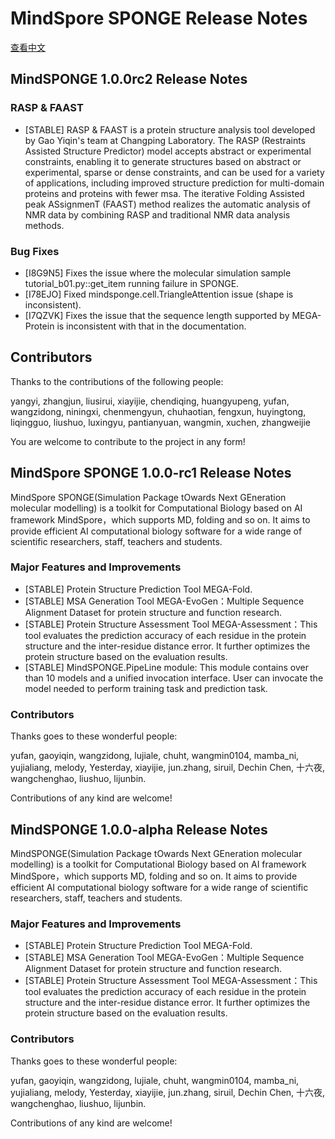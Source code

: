 # MindSpore SPONGE Release Notes

[查看中文](./RELEASE_CN.md)

## MindSPONGE 1.0.0rc2 Release Notes

### RASP & FAAST

- [STABLE] RASP & FAAST is a protein structure analysis tool developed by Gao Yiqin's team at Changping Laboratory. The RASP (Restraints Assisted Structure Predictor) model accepts abstract or experimental constraints, enabling it to generate structures based on abstract or experimental, sparse or dense constraints, and can be used for a variety of applications, including improved structure prediction for multi-domain proteins and proteins with fewer msa. The iterative Folding Assisted peak ASsignmenT (FAAST) method realizes the automatic analysis of NMR data by combining RASP and traditional NMR data analysis methods.

### Bug Fixes

- [I8G9N5] Fixes the issue where the molecular simulation sample tutorial_b01.py::get_item running failure in SPONGE.
- [I78EJO] Fixed mindsponge.cell.TriangleAttention issue (shape is inconsistent).
- [I7QZVK] Fixes the issue that the sequence length supported by MEGA-Protein is inconsistent with that in the documentation.

## Contributors

Thanks to the contributions of the following people:

yangyi, zhangjun, liusirui, xiayijie, chendiqing, huangyupeng,  yufan, wangzidong, niningxi, chenmengyun, chuhaotian,  fengxun, huyingtong, liqingguo, liushuo, luxingyu, pantianyuan, wangmin, xuchen, zhangweijie

You are welcome to contribute to the project in any form!

## MindSpore SPONGE 1.0.0-rc1 Release Notes

MindSpore SPONGE(Simulation Package tOwards Next GEneration molecular modelling) is a toolkit for Computational Biology based on AI framework MindSpore，which supports MD, folding and so on. It aims to provide efficient AI computational biology software for a wide range of scientific researchers, staff, teachers and students.

### Major Features and Improvements

- [STABLE] Protein Structure Prediction Tool MEGA-Fold.
- [STABLE] MSA Generation Tool MEGA-EvoGen：Multiple Sequence Alignment Dataset for protein structure and function research.
- [STABLE] Protein Structure Assessment Tool MEGA-Assessment：This tool evaluates the prediction accuracy of each residue in the protein structure and the inter-residue distance error. It further optimizes the protein structure based on the evaluation results.
- [STABLE] MindSPONGE.PipeLine module: This module contains over than 10 models and a unified invocation interface. User can invocate the model needed to perform training task and prediction task.

### Contributors

Thanks goes to these wonderful people:

yufan, gaoyiqin, wangzidong, lujiale, chuht, wangmin0104, mamba_ni, yujialiang, melody, Yesterday, xiayijie, jun.zhang, siruil, Dechin Chen, 十六夜, wangchenghao, liushuo, lijunbin.

Contributions of any kind are welcome!

## MindSPONGE 1.0.0-alpha Release Notes

MindSPONGE(Simulation Package tOwards Next GEneration molecular modelling) is a toolkit for Computational Biology based on AI framework MindSpore，which supports MD, folding and so on. It aims to provide efficient AI computational biology software for a wide range of scientific researchers, staff, teachers and students.

### Major Features and Improvements

- [STABLE] Protein Structure Prediction Tool MEGA-Fold.
- [STABLE] MSA Generation Tool MEGA-EvoGen：Multiple Sequence Alignment Dataset for protein structure and function research.
- [STABLE] Protein Structure Assessment Tool MEGA-Assessment：This tool evaluates the prediction accuracy of each residue in the protein structure and the inter-residue distance error. It further optimizes the protein structure based on the evaluation results.

### Contributors

Thanks goes to these wonderful people:

yufan, gaoyiqin, wangzidong, lujiale, chuht, wangmin0104, mamba_ni, yujialiang, melody, Yesterday, xiayijie, jun.zhang, siruil, Dechin Chen, 十六夜, wangchenghao, liushuo, lijunbin.

Contributions of any kind are welcome!
